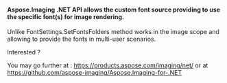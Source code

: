 #### Aspose.Imaging .NET API allows the custom font source providing to use the specific font(s) for image rendering. 
Unlike FontSettings.SetFontsFolders method works in the image scope and allowing to provide the fonts in multi-user scenarios. 

Interested ?

You may go further at :
https://products.aspose.com/imaging/net/ or at https://github.com/aspose-imaging/Aspose.Imaging-for-.NET
